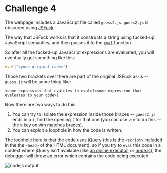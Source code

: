 # Challenge 4

The webpage includes a JavaScript file called `guess2.js`. `guess2.js` is obscured using [JSFuck](https://jsfuck.com/).

The way that JSFuck works is that it constructs a string using fucked-up JavaScript semantics, and then passes it to the [`eval`](https://developer.mozilla.org/en-US/docs/Web/JavaScript/Reference/Global_Objects/eval) function.

So after all the fucked-up JavaScript expressions are evaluated, you will eventually get something like this:

```js
eval("<your original code>")
```

Those two brackets over there are part of the original JSFuck as-is -- `guess.js` will be some thing like:

```
<some expression that evalutes to eval>(<some expression that evaluates to your code>) 
```

Now there are two ways to do this:

1. You can try to isolate the expression inside those braces -- `guess2.js` ends in a `)`, find the opening `(` for that one (you can use `vim` to do this -- the `%` key on vim matches braces).
2. You can exploit a loophole in how the code is written.

The loophole here is that the code uses [jQuery](https://jquery.com/) (this is the `<script>` included in the the `<head>` of the HTML document), so if you try to `eval` this code in a context where jQuery isn't available (like [an online executor](https://www.programiz.com/javascript/online-compiler/), or [node.js](https://nodejs.org/en)), the debugger will throw an error which contains the code being executed:

![nodejs output](https://i.imgur.com/OhTRJwH.png)
